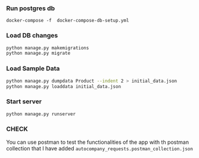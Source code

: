### Run postgres db
```docker-compose -f  docker-compose-db-setup.yml```

### Load DB changes
```bash
python manage.py makemigrations
python manage.py migrate
```

### Load Sample Data
```bash
python manage.py dumpdata Product --indent 2 > initial_data.json
python manage.py loaddata initial_data.json
```

### Start server
```bash
python manage.py runserver
```

### CHECK
You can use postman to test the functionalities of the app with th postman collection that I have added
`autocompany_requests.postman_collection.json`

